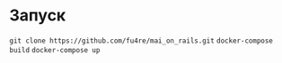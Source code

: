 # Запуск

`git clone https://github.com/fu4re/mai_on_rails.git`
`docker-compose build`
`docker-compose up`
